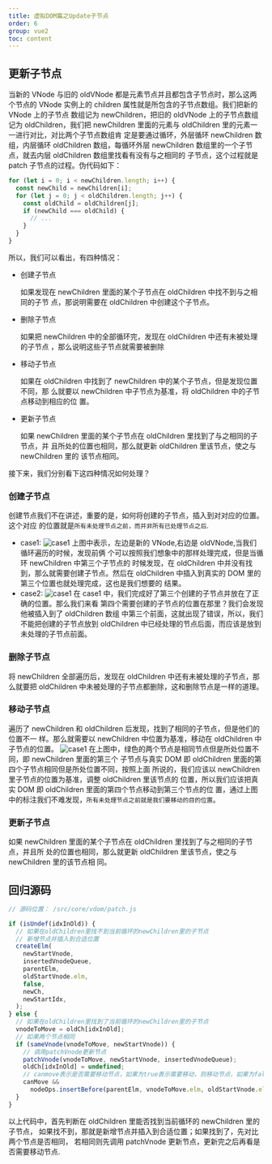 ```yaml
---
title: 虚拟DOM篇之Update子节点
order: 6
group: vue2
toc: content
---
```


## 更新子节点

当新的 VNode 与旧的 oldVNode 都是元素节点并且都包含子节点时，那么这两个节点的
VNode 实例上的 children 属性就是所包含的子节点数组。我们把新的 VNode 上的子节点
数组记为 newChildren，把旧的 oldVNode 上的子节点数组记为 oldChildren，我们把
newChildren 里面的元素与 oldChildren 里的元素一一进行对比，对比两个子节点数组肯
定是要通过循环，外层循环 newChildren 数组，内层循环 oldChildren 数组，每循环外层
newChildren 数组里的一个子节点，就去内层 oldChildren 数组里找看有没有与之相同的
子节点，这个过程就是 patch 子节点的过程。伪代码如下：

```js
for (let i = 0; i < newChildren.length; i++) {
  const newChild = newChildren[i];
  for (let j = 0; j < oldChildren.length; j++) {
    const oldChild = oldChildren[j];
    if (newChild === oldChild) {
      // ...
    }
  }
}
```

所以，我们可以看出，有四种情况：

- 创建子节点

  如果发现在 newChildren 里面的某个子节点在 oldChildren 中找不到与之相同的子节
  点，那说明需要在 oldChildren 中创建这个子节点。

- 删除子节点

  如果把 newChildren 中的全部循环完，发现在 oldChildren 中还有未被处理的子节点
  ，那么说明这些子节点就需要被删除

- 移动子节点

  如果在 oldChildren 中找到了 newChildren 中的某个子节点，但是发现位置不同，那
  么就要以 newChildren 中子节点为基准，将 oldChildren 中的子节点移动到相应的位
  置。

- 更新子节点

  如果 newChildren 里面的某个子节点在 oldChildren 里找到了与之相同的子节点，并
  且所处的位置也相同，那么就更新 oldChildren 里该节点，使之与 newChildren 里的
  该节点相同。

接下来，我们分别看下这四种情况如何处理？

### 创建子节点

创建节点我们不在讲述，重要的是，如何将创建的子节点，插入到对对应的位置。这个对应
的位置就是`所有未处理节点之前，而并非所有已处理节点之后`.

- case1:
  ![case1](https://leexiaop.github.io/static/ibadgers/code/vue2/update_son_vnode_1.png)
  上图中表示，左边是新的 VNode,右边是 oldVNode,当我们循环遍历的时候，发现前俩
  个可以按照我们想象中的那样处理完成，但是当循环 newChildren 中第三个子节点的
  时候发现，在 oldChildren 中并没有找到，那么就需要创建子节点。然后在
  oldChildren 中插入到真实的 DOM 里的第三个位置也就处理完成，这也是我们想要的
  结果。
- case2:
  ![case1](https://leexiaop.github.io/static/ibadgers/code/vue2/update_son_vnode_2.png)
  在 case1 中，我们完成好了第三个创建的子节点并放在了正确的位置。那么我们来看
  第四个需要创建的子节点的位置在那里？我们会发现他被插入到了 oldChildren 数组
  中第三个前面，这就出现了错误，所以，我们不能把创建的子节点放到 oldChildren
  中已经处理的节点后面，而应该是放到未处理的子节点前面。

### 删除子节点

将 newChildren 全部遍历后，发现在 oldChildren 中还有未被处理的子节点，那么就要把
oldChildren 中未被处理的子节点都删除，这和删除节点是一样的道理。

### 移动子节点

遍历了 newChildren 和 oldChildren 后发现，找到了相同的子节点，但是他们的位置不一
样。那么就需要以 newChildren 中位置为基准，移动在 oldChildren 中子节点的位置。
![case1](https://leexiaop.github.io/static/ibadgers/code/vue2/update_son_vnode_3.png)
在上图中，绿色的两个节点是相同节点但是所处位置不同，即 newChildren 里面的第三个
子节点与真实 DOM 即 oldChildren 里面的第四个子节点相同但是所处位置不同，按照上面
所说的，我们应该以 newChildren 里子节点的位置为基准，调整 oldChildren 里该节点的
位置，所以我们应该把真实 DOM 即 oldChildren 里面的第四个节点移动到第三个节点的位
置，通过上图中的标注我们不难发现，`所有未处理节点之前就是我们要移动的目的位置`。

### 更新子节点

如果 newChildren 里面的某个子节点在 oldChildren 里找到了与之相同的子节点，并且所
处的位置也相同，那么就更新 oldChildren 里该节点，使之与 newChildren 里的该节点相
同。

## 回归源码

```js
// 源码位置： /src/core/vdom/patch.js

if (isUndef(idxInOld)) {
  // 如果在oldChildren里找不到当前循环的newChildren里的子节点
  // 新增节点并插入到合适位置
  createElm(
    newStartVnode,
    insertedVnodeQueue,
    parentElm,
    oldStartVnode.elm,
    false,
    newCh,
    newStartIdx,
  );
} else {
  // 如果在oldChildren里找到了当前循环的newChildren里的子节点
  vnodeToMove = oldCh[idxInOld];
  // 如果两个节点相同
  if (sameVnode(vnodeToMove, newStartVnode)) {
    // 调用patchVnode更新节点
    patchVnode(vnodeToMove, newStartVnode, insertedVnodeQueue);
    oldCh[idxInOld] = undefined;
    // canmove表示是否需要移动节点，如果为true表示需要移动，则移动节点，如果为false则不用移动
    canMove &&
      nodeOps.insertBefore(parentElm, vnodeToMove.elm, oldStartVnode.elm);
  }
}
```

以上代码中，首先判断在 oldChildren 里能否找到当前循环的 newChildren 里的子节点，
如果找不到，那就是新增节点并插入到合适位置；如果找到了，先对比两个节点是否相同，
若相同则先调用 patchVnode 更新节点，更新完之后再看是否需要移动节点.
